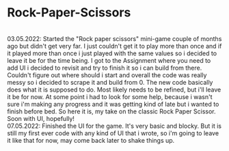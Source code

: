 # Rock-Paper-Scissors
<br />03.05.2022:
Started the "Rock paper scissors" mini-game couple of months ago but didn't get very far. I just couldn't get it to play more than once and if it played more than once i just played with the same values so i decided to leave it be for the time being. I got to the Assignment where you need to add UI i decided to revisit and try to finish it so i can build from there.
<br />Couldn't figure out where should i start and overall the code was really messy so i decided to scrape it and build from 0. The new code basically does what it is supposed to do. Most likely needs to be refined, but i'll leave it be for now. At some point i had to look for some help, because i wasn't sure i'm making any progress and it was getting kind of late but i wanted to finish before bed. 
So here it is, my take on the classic Rock Paper Scissor. Soon with UI, hopefully!
<br />07.05.2022:
Finished the UI for the game. It's very basic and blocky. But it is still my first ever code with any kind of UI that i wrote, so i'm going to leave it like that for now, may come back later to shake things up.